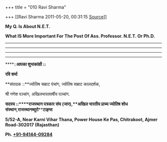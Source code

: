 +++
title = "010 Ravi Sharma"

+++
[[Ravi Sharma	2011-05-20, 00:31:15 [Source](https://groups.google.com/g/bvparishat/c/xw9RIghQPcU)]]



**My Q. Is About N.E.T.**

**What IS More Important For The Post Of Ass. Professor. N.E.T. Or Ph.D.**

****  
****

****  
****

****::**आपका शुभाकांक्षी ::**

  

**रवि शर्मा**

**संपादक ::**ज्योतिष सम्राट पंचांग, ज्योतिष सम्राट कालदर्शक,

श्री गणेश पञ्चांग, अखिलभारतवर्षीय पञ्चांग.

**सदस्य ::****राजस्थान पत्रकार संघ (जार),****अखिल भारतीय प्राच्य ज्योतिष शोध संस्थान**,**राजस्थान********ब्यूरो********टाइम्स**

**5/52-A, Near Karni Vihar Thana, Power House Ke Pas, Chitrakoot, Ajmer Road-302017 (Rajasthan)**

**Ph. [+91-94144-09284](tel:+91%2094144%2009284)**

